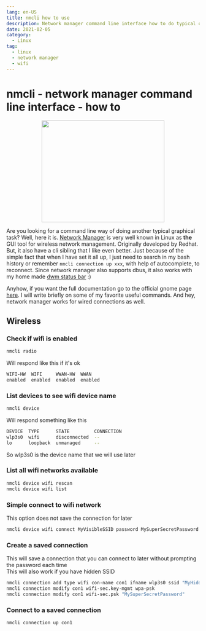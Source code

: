 ```yaml
---
lang: en-US
title: nmcli how to use
description: Network manager command line interface how to do typical operations
date: 2021-02-05
category:
  - Linux
tag:
  - linux
  - network manager
  - wifi
---
```



# nmcli - network manager command line interface - how to
<div class="separator" style="clear: both; text-align: center;"><img border="0" src="https://4.bp.blogspot.com/-FQZf0vxPd0U/XctEMgG5oxI/AAAAAAABm6A/Jg9EzUZemEU5tmIX6ghIHzPrt3d__NFQACLcBGAsYHQ/s320/nmcli-examples.jpg" width="320" height="265" data-original-width="499" data-original-height="413" /></div>

Are you looking for a command line way of doing another typical graphical task? Well, here it is. [Network Manager](https://wiki.gnome.org/Projects/NetworkManager) is very well known in Linux as **the** GUI tool for wireless network management. Originally developed by Redhat.  
But, it also have a cli sibling that I like even better. Just because of the simple fact that when I have set it all up, I just need to search in my bash history or remember `nmcli connection up xxx`, with help of autocomplete, to reconnect. Since network manager also supports dbus, it also works with my home made [dwm status bar](https://github.com/atlemagnussen/dbus-bar) :)  

Anyhow, if you want the full documentation go to the official gnome page [here](https://developer.gnome.org/NetworkManager/stable/nmcli.html). I will write briefly on some of my favorite useful commands. And hey, network manager works for wired connections as well.
## Wireless

### Check if wifi is enabled
```sh
nmcli radio
```
Will respond like this if it's ok
```sh
WIFI-HW  WIFI     WWAN-HW  WWAN
enabled  enabled  enabled  enabled
```

### List devices to see wifi device name
```sh
nmcli device
```
Will respond something like this
```sh
DEVICE  TYPE      STATE         CONNECTION
wlp3s0  wifi      disconnected  --
lo      loopback  unmanaged     --
```
So wlp3s0 is the device name that we will use later


### List all wifi networks available
```sh
nmcli device wifi rescan
nmcli device wifi list
```

### Simple connect to wifi network
This option does not save the connection for later

```sh
nmcli device wifi connect MyVisibleSSID password MySuperSecretPassword
```

### Create a saved connection
This will save a connection that you can connect to later without prompting the password each time  
This will also work if you have hidden SSID
```sh
nmcli connection add type wifi con-name con1 ifname wlp3s0 ssid "MyHiddenOrNotSSID"
nmcli connection modify con1 wifi-sec.key-mgmt wpa-psk
nmcli connection modify con1 wifi-sec.psk "MySuperSecretPassword"
```

### Connect to a saved connection
```sh
nmcli connection up con1
```
